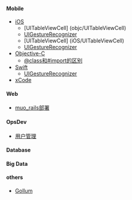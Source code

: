 #### Mobile
- [iOS](iOS/iOS_page)
    * [UITableViewCell] (objc/UITableViewCell)
    * [UIGestureRecognizer](objc/UIGestureRecognizer)
    * [UITableViewCell] (iOS/UITableViewCell)
    * [UIGestureRecognizer](iOS/UIGestureRecognizer)
- [Objective-C](objc/ObjectiveC_page)
    * [@class和#import的区别](objc/class_import)
- [Swift](swift/swift_page)
    * [UIGestureRecognizer](swift/UIGestureRecognizer)
- [xCode](xCode_page)

#### Web
- [muo_rails部署](rails/muo_rails_deploy)

#### OpsDev
- [用户管理](opsdev/userManage)

#### Database

#### Big Data

#### others
- [Gollum](gollum)